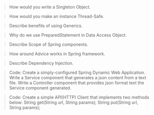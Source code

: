 > How would you write a Singleton Object.

> How would you make an instance Thread-Safe.

> Describe benefits of using Generics.

> Why do we use PreparedStatement in Data Access Object.

> Describe Scope of Spring components.

> How around Advice works in Spring framework.

> Describe Dependency Injection.

> Code: Create a simply-configured Spring Dynamic Web Application. Write a Service component that generates a json content from a text file. Write a Controller component that provides json format text the Service component generated.

> Code: Create a simple API(HTTP) Client that implements two methods below:
> String get(String url, String params);
> String put(String url, String params);
